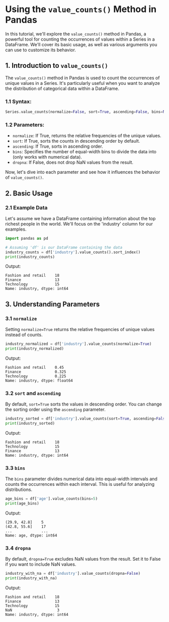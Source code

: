 # Using the `value_counts()` Method in Pandas

In this tutorial, we'll explore the `value_counts()` method in Pandas, a powerful tool for counting the occurrences of values within a Series in a DataFrame. We'll cover its basic usage, as well as various arguments you can use to customize its behavior.

## 1. Introduction to `value_counts()`

The `value_counts()` method in Pandas is used to count the occurrences of unique values in a Series. It's particularly useful when you want to analyze the distribution of categorical data within a DataFrame.

### 1.1 Syntax:

```python
Series.value_counts(normalize=False, sort=True, ascending=False, bins=None, dropna=True)
```

### 1.2 Parameters:

- `normalize`: If True, returns the relative frequencies of the unique values.
- `sort`: If True, sorts the counts in descending order by default.
- `ascending`: If True, sorts in ascending order.
- `bins`: Specifies the number of equal-width bins to divide the data into (only works with numerical data).
- `dropna`: If False, does not drop NaN values from the result.

Now, let's dive into each parameter and see how it influences the behavior of `value_counts()`.

## 2. Basic Usage

### 2.1 Example Data

Let's assume we have a DataFrame containing information about the top richest people in the world. We'll focus on the 'industry' column for our examples.

```python
import pandas as pd

# Assuming 'df' is our DataFrame containing the data
industry_counts = df['industry'].value_counts().sort_index()
print(industry_counts)
```

Output:

```
Fashion and retail    18
Finance               13
Technology            15
Name: industry, dtype: int64
```

## 3. Understanding Parameters

### 3.1 `normalize`

Setting `normalize=True` returns the relative frequencies of unique values instead of counts.

```python
industry_normalized = df['industry'].value_counts(normalize=True)
print(industry_normalized)
```

Output:

```
Fashion and retail    0.45
Finance               0.325
Technology            0.225
Name: industry, dtype: float64
```

### 3.2 `sort` and `ascending`

By default, `sort=True` sorts the values in descending order. You can change the sorting order using the `ascending` parameter.

```python
industry_sorted = df['industry'].value_counts(sort=True, ascending=False)
print(industry_sorted)
```

Output:

```
Fashion and retail    18
Technology            15
Finance               13
Name: industry, dtype: int64
```

### 3.3 `bins`

The `bins` parameter divides numerical data into equal-width intervals and counts the occurrences within each interval. This is useful for analyzing distributions.

```python
age_bins = df['age'].value_counts(bins=5)
print(age_bins)
```

Output:

```
(29.9, 42.8]    5
(42.8, 55.6]    17
...             ...
Name: age, dtype: int64
```

### 3.4 `dropna`

By default, `dropna=True` excludes NaN values from the result. Set it to False if you want to include NaN values.

```python
industry_with_na = df['industry'].value_counts(dropna=False)
print(industry_with_na)
```

Output:

```
Fashion and retail    18
Finance               13
Technology            15
NaN                    3
Name: industry, dtype: int64
```
